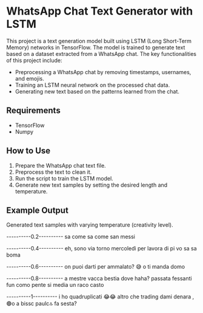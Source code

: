 # WhatsApp Chat Text Generator with LSTM

This project is a text generation model built using LSTM (Long Short-Term Memory) networks in TensorFlow. The model is trained to generate text based on a dataset extracted from a WhatsApp chat. The key functionalities of this project include:

- Preprocessing a WhatsApp chat by removing timestamps, usernames, and emojis.
- Training an LSTM neural network on the processed chat data.
- Generating new text based on the patterns learned from the chat.

## Requirements
- TensorFlow
- Numpy

## How to Use
1. Prepare the WhatsApp chat text file.
2. Preprocess the text to clean it.
3. Run the script to train the LSTM model.
4. Generate new text samples by setting the desired length and temperature.

## Example Output

Generated text samples with varying temperature (creativity level).

----------0.2----------
sa come sa come san messi

----------0.4----------
eh, sono via
torno mercoledì per lavora di pi vo sa sa boma

----------0.6----------
on puoi darti per ammalato?
😅
o ti manda domo

----------0.8----------
 a mestre
vacca bestia
dove haha?
passata fessanti fun como pente si media un raco
casto

----------1----------
i ho quadruplicati
😂😂
altro che trading
dami
denara
, 🟢o
 a bissc paulc🔝
fa sesta?
